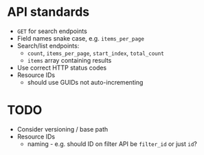 API standards
=============

* `GET` for search endpoints
* Field names snake case, e.g. `items_per_page`
* Search/list endpoints:
  * `count`, `items_per_page`, `start_index`, `total_count`
  * `items` array containing results
* Use correct HTTP status codes
* Resource IDs
    * should use GUIDs not auto-incrementing

# TODO

* Consider versioning / base path
* Resource IDs
    * naming - e.g. should ID on filter API be `filter_id` or just `id`?